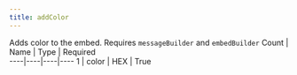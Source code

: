 ```yaml
---
title: addColor
---
```


Adds color to the embed. Requires `messageBuilder` and `embedBuilder`
 Count | Name | Type | Required        
----|----|----|----
1 | color | HEX | True
